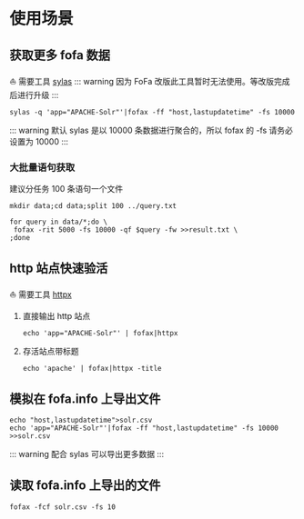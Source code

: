 # 使用场景

## 获取更多 fofa 数据

:sailboat: 需要工具 [sylas](https://github.com/xiecat/sylas)
::: warning
因为 FoFa 改版此工具暂时无法使用。等改版完成后进行升级
:::

```shell
sylas -q 'app="APACHE-Solr"'|fofax -ff "host,lastupdatetime" -fs 10000 
```

::: warning
默认 sylas 是以 10000 条数据进行聚合的，所以 fofax 的 -fs 请务必设置为 10000
:::



### 大批量语句获取

建议分任务 100 条语句一个文件

```
mkdir data;cd data;split 100 ../query.txt
```

```
for query in data/*;do \
 fofax -rit 5000 -fs 10000 -qf $query -fw >>result.txt \
;done
```



## http 站点快速验活

:sailboat: 需要工具 [httpx](https://github.com/projectdiscovery/httpx)

1. 直接输出 http 站点
   
   ```shell
   echo 'app="APACHE-Solr"' | fofax|httpx
   ```

2. 存活站点带标题
   
   ```shell
   echo 'apache' | fofax|httpx -title
   ```

## 模拟在 fofa.info 上导出文件

```shell
echo "host,lastupdatetime">solr.csv
echo 'app="APACHE-Solr"'|fofax -ff "host,lastupdatetime" -fs 10000 >>solr.csv
```

::: warning 
配合 sylas 可以导出更多数据 
:::

## 读取 fofa.info 上导出的文件

```shell
fofax -fcf solr.csv -fs 10 
```
